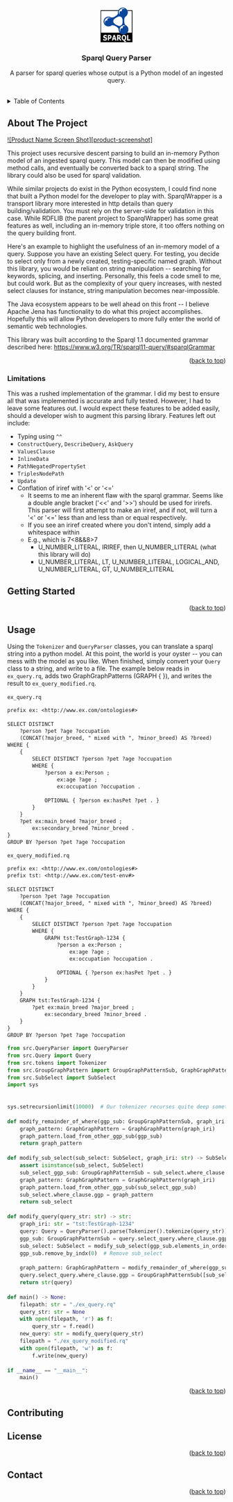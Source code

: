 <!-- PROJECT SHIELDS -->
<!--
*** I'm using markdown "reference style" links for readability.
*** Reference links are enclosed in brackets [ ] instead of parentheses ( ).
*** See the bottom of this document for the declaration of the reference variables
*** for contributors-url, forks-url, etc. This is an optional, concise syntax you may use.
*** https://www.markdownguide.org/basic-syntax/#reference-style-links
-->


<!-- PROJECT LOGO -->
<br />
<div align="center">
  <a>
    <img src="images/sparql.png" alt="Sparql Logo" width="80" height="80">
  </a>

  <h3 align="center">Sparql Query Parser</h3>

  <p align="center">
    A parser for sparql queries whose output is a Python model of an ingested query.
    <br />
    <br />
  </p>
</div>



<!-- TABLE OF CONTENTS -->
<details>
  <summary>Table of Contents</summary>
  <ol>
    <li>
      <a href="#about-the-project">About The Project</a>
    </li>
    <li>
      <a href="#getting-started">Getting Started</a>
      <ul>
        <li><a href="#prerequisites">Prerequisites</a></li>
        <li><a href="#installation">Installation</a></li>
      </ul>
    </li>
    <li><a href="#usage">Usage</a></li>
    <li><a href="#contributing">Contributing</a></li>
    <li><a href="#license">License</a></li>
    <li><a href="#contact">Contact</a></li>
  </ol>
</details>



<!-- ABOUT THE PROJECT -->
## About The Project

[![Product Name Screen Shot][product-screenshot]](https://example.com)

This project uses recursive descent parsing to build an in-memory Python model of an ingested sparql query. This model can then be modified using method calls, and eventually be converted back to a sparql string. The library could also be used for sparql validation.

While similar projects do exist in the Python ecosystem, I could find none that built a Python model for the developer to play with. SparqlWrapper is a transport library more interested in http details than query building/validation. You must rely on the server-side for validation in this case. While RDFLIB (the parent project to SparqlWrapper) has some great features as well, including an in-memory triple store, it too offers nothing on the query building front.

Here's an example to highlight the usefulness of an in-memory model of a query. Suppose you have an existing Select query. For testing, you decide to select only from a newly created, testing-specific named graph. Without this library, you would be reliant on string manipulation -- searching for keywords, splicing, and inserting. Personally, this feels a code smell to me, but could work. But as the complexity of your query increases, with nested select clauses for instance, string manipulation becomes near-impossible.

The Java ecosystem appears to be well ahead on this front -- I believe Apache Jena has functionality to do what this project accomplishes. Hopefully this will allow Python developers to more fully enter the world of semantic web technologies. 

This library was built according to the Sparql 1.1 documented grammar described here:
https://www.w3.org/TR/sparql11-query/#sparqlGrammar


<p align="right">(<a href="#readme-top">back to top</a>)</p>

### Limitations
This was a rushed implementation of the grammar. I did my best to ensure all that was
implemented is accurate and fully tested. However, I had to leave some features out.
I would expect these features to be added easily, should a developer wish to augment
this parsing library. Features left out include:
* Typing using `^^`
* `ConstructQuery`, `DescribeQuery`, `AskQuery`
* `ValuesClause`
* `InlineData`
* `PathNegatedPropertySet`
* `TriplesNodePath`
* `Update`
* Conflation of iriref with '<' or '<='
  - It seems to me an inherent flaw with the sparql grammar. Seems like a double angle bracket ('<<' and '>>') should be used for irirefs. This parser will first attempt to make an iriref, and if not, will turn a '<' or '<=' less than and less than or equal respectively.
  - If you see an iriref created where you don't intend, simply add a whitespace within
  - E.g., which is 7<8&&8>7
    * U_NUMBER_LITERAL, IRIREF, then U_NUMBER_LITERAL (what this library will do)
    * U_NUMBER_LITERAL, LT, U_NUMBER_LITERAL, LOGICAL_AND, U_NUMBER_LITERAL, GT, U_NUMBER_LITERAL



<!-- GETTING STARTED -->
## Getting Started

<p align="right">(<a href="#readme-top">back to top</a>)</p>



<!-- USAGE EXAMPLES -->
## Usage
Using the `Tokenizer` and `QueryParser` classes, you can translate a sparql string into a python model. At this point, the world is your oyster -- you can mess with the model as you like. When finished, simply convert your `Query` class to a string, and write to a file. The example below reads in `ex_query.rq`, adds two GraphGraphPatterns (GRAPH <iri> { }), and writes the result to `ex_query_modified.rq`.

`ex_query.rq`
```
prefix ex: <http://www.ex.com/ontologies#>

SELECT DISTINCT 
    ?person ?pet ?age ?occupation 
    (CONCAT(?major_breed, " mixed with ", ?minor_breed) AS ?breed)
WHERE {
    {
        SELECT DISTINCT ?person ?pet ?age ?occupation
        WHERE {
            ?person a ex:Person ;
                ex:age ?age ;
                ex:occupation ?occupation .

            OPTIONAL { ?person ex:hasPet ?pet . }
        }
    }
    ?pet ex:main_breed ?major_breed ;
        ex:secondary_breed ?minor_breed .
}
GROUP BY ?person ?pet ?age ?occupation
```

`ex_query_modified.rq`
```
prefix ex: <http://www.ex.com/ontologies#>
prefix tst: <http://www.ex.com/test-env#>

SELECT DISTINCT 
    ?person ?pet ?age ?occupation 
    (CONCAT(?major_breed, " mixed with ", ?minor_breed) AS ?breed)
WHERE {
    {
        SELECT DISTINCT ?person ?pet ?age ?occupation
        WHERE {
            GRAPH tst:TestGraph-1234 {
                ?person a ex:Person ;
                    ex:age ?age ;
                    ex:occupation ?occupation .

                OPTIONAL { ?person ex:hasPet ?pet . }
            }
        }
    }
    GRAPH tst:TestGraph-1234 {
        ?pet ex:main_breed ?major_breed ;
            ex:secondary_breed ?minor_breed .
    }
}
GROUP BY ?person ?pet ?age ?occupation
```

```python
from src.QueryParser import QueryParser
from src.Query import Query
from src.tokens import Tokenizer
from src.GroupGraphPattern import GroupGraphPatternSub, GraphGraphPattern
from src.SubSelect import SubSelect
import sys


sys.setrecursionlimit(10000)  # Our tokenizer recurses quite deep sometimes

def modify_remainder_of_where(ggp_sub: GroupGraphPatternSub, graph_iri: str) -> GraphGraphPattern:
    graph_pattern: GraphGraphPattern = GraphGraphPattern(graph_iri)
    graph_pattern.load_from_other_ggp_sub(ggp_sub)
    return graph_pattern

def modify_sub_select(sub_select: SubSelect, graph_iri: str) -> SubSelect:
    assert isinstance(sub_select, SubSelect)
    sub_select_ggp_sub: GroupGraphPatternSub = sub_select.where_clause.ggp
    graph_pattern: GraphGraphPattern = GraphGraphPattern(graph_iri)
    graph_pattern.load_from_other_ggp_sub(sub_select_ggp_sub)
    sub_select.where_clause.ggp = graph_pattern
    return sub_select

def modify_query(query_str: str) -> str:
    graph_iri: str = "tst:TestGraph-1234"
    query: Query = QueryParser().parse(Tokenizer().tokenize(query_str))
    ggp_sub: GroupGraphPatternSub = query.select_query.where_clause.ggp
    sub_select: SubSelect = modify_sub_select(ggp_sub.elements_in_order()[0], graph_iri)
    ggp_sub.remove_by_indx(0)  # Remove sub_select

    graph_pattern: GraphGraphPattern = modify_remainder_of_where(ggp_sub, graph_iri)
    query.select_query.where_clause.ggp = GroupGraphPatternSub([sub_select, graph_pattern])
    return str(query)

def main() -> None:
    filepath: str = "./ex_query.rq"
    query_str: str = None
    with open(filepath, 'r') as f:
        query_str = f.read()
    new_query: str = modify_query(query_str)
    filepath = "./ex_query_modified.rq"
    with open(filepath, 'w') as f:
        f.write(new_query)

if __name__ == "__main__":
    main()
```

<p align="right">(<a href="#readme-top">back to top</a>)</p>

<!-- CONTRIBUTING -->
## Contributing


<!-- LICENSE -->
## License


<p align="right">(<a href="#readme-top">back to top</a>)</p>


<!-- CONTACT -->
## Contact

<p align="right">(<a href="#readme-top">back to top</a>)</p>



<!-- MARKDOWN LINKS & IMAGES -->
<!-- https://www.markdownguide.org/basic-syntax/#reference-style-links -->